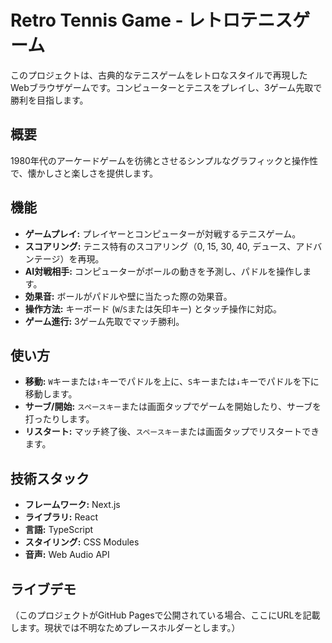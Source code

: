 # Retro Tennis Game - レトロテニスゲーム

このプロジェクトは、古典的なテニスゲームをレトロなスタイルで再現したWebブラウザゲームです。コンピューターとテニスをプレイし、3ゲーム先取で勝利を目指します。

## 概要

1980年代のアーケードゲームを彷彿とさせるシンプルなグラフィックと操作性で、懐かしさと楽しさを提供します。

## 機能

-   **ゲームプレイ:** プレイヤーとコンピューターが対戦するテニスゲーム。
-   **スコアリング:** テニス特有のスコアリング（0, 15, 30, 40, デュース、アドバンテージ）を再現。
-   **AI対戦相手:** コンピューターがボールの動きを予測し、パドルを操作します。
-   **効果音:** ボールがパドルや壁に当たった際の効果音。
-   **操作方法:** キーボード (`W`/`S`または矢印キー) とタッチ操作に対応。
-   **ゲーム進行:** 3ゲーム先取でマッチ勝利。

## 使い方

-   **移動:** `W`キーまたは`↑`キーでパドルを上に、`S`キーまたは`↓`キーでパドルを下に移動します。
-   **サーブ/開始:** `スペースキー`または画面タップでゲームを開始したり、サーブを打ったりします。
-   **リスタート:** マッチ終了後、`スペースキー`または画面タップでリスタートできます。

## 技術スタック

-   **フレームワーク:** Next.js
-   **ライブラリ:** React
-   **言語:** TypeScript
-   **スタイリング:** CSS Modules
-   **音声:** Web Audio API

## ライブデモ

（このプロジェクトがGitHub Pagesで公開されている場合、ここにURLを記載します。現状では不明なためプレースホルダーとします。）
